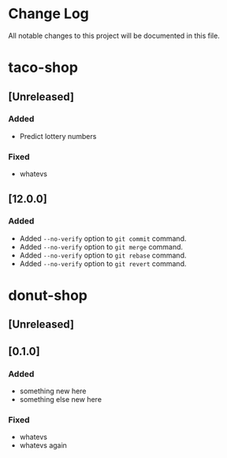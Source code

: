 # Change Log

All notable changes to this project will be documented in this file.

# taco-shop
## [Unreleased] 
### Added
- Predict lottery numbers
### Fixed
- whatevs
  
## [12.0.0]

### Added
- Added `--no-verify` option to `git commit` command.
- Added `--no-verify` option to `git merge` command.
- Added `--no-verify` option to `git rebase` command.
- Added `--no-verify` option to `git revert` command.


# donut-shop
## [Unreleased] 

## [0.1.0]
### Added
- something new here
- something else new here

### Fixed
- whatevs
- whatevs again
